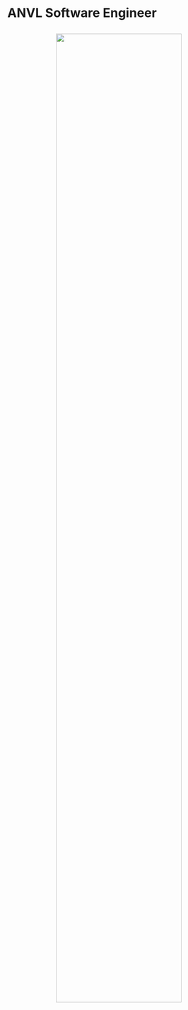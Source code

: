 <h1>
  ANVL Software Engineer
</h1>

<h2 align="center">
  <img style="width: 75%" src="https://github-readme-stats.vercel.app/api/?username=robhageboeck&theme=dracula&count_private=true" />
</h2>
